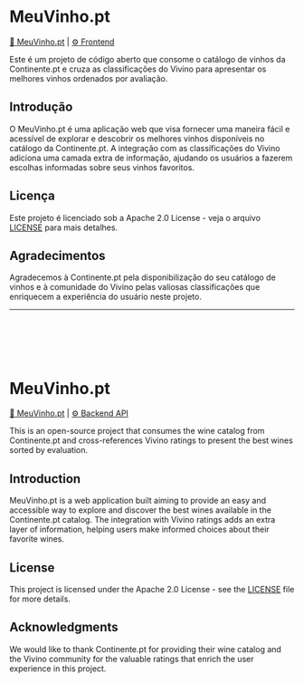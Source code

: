 # MeuVinho.pt
[🍷 MeuVinho.pt](https://meuvinho.pt) | [⚙️ Frontend](https://github.com/danilowoz/meu-vinho)

Este é um projeto de código aberto que consome o catálogo de vinhos da Continente.pt e cruza as classificações do Vivino para apresentar os melhores vinhos ordenados por avaliação.

## Introdução

O MeuVinho.pt é uma aplicação web que visa fornecer uma maneira fácil e acessível de explorar e descobrir os melhores vinhos disponíveis no catálogo da Continente.pt. A integração com as classificações do Vivino adiciona uma camada extra de informação, ajudando os usuários a fazerem escolhas informadas sobre seus vinhos favoritos.

## Licença

Este projeto é licenciado sob a Apache 2.0 License - veja o arquivo [LICENSE](LICENSE) para mais detalhes.

## Agradecimentos

Agradecemos à Continente.pt pela disponibilização do seu catálogo de vinhos e à comunidade do Vivino pelas valiosas classificações que enriquecem a experiência do usuário neste projeto.

---- 

<br />
<br />
<br />
<br />


# MeuVinho.pt
[🍷 MeuVinho.pt](https://meuvinho.pt) | [⚙️ Backend API](https://github.com/gmarchetti/wine-price-quality)

This is an open-source project that consumes the wine catalog from Continente.pt and cross-references Vivino ratings to present the best wines sorted by evaluation.

## Introduction

MeuVinho.pt is a web application built aiming to provide an easy and accessible way to explore and discover the best wines available in the Continente.pt catalog. The integration with Vivino ratings adds an extra layer of information, helping users make informed choices about their favorite wines.

## License

This project is licensed under the Apache 2.0 License - see the [LICENSE](LICENSE) file for more details.

## Acknowledgments

We would like to thank Continente.pt for providing their wine catalog and the Vivino community for the valuable ratings that enrich the user experience in this project.
